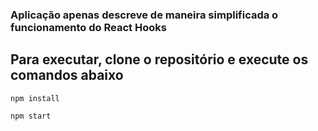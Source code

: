### Aplicação apenas descreve de maneira simplificada o funcionamento do React Hooks
## Para executar, clone o repositório e execute os comandos abaixo

`npm install`

`npm start`